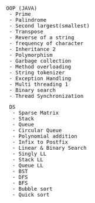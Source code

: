 <pre>
OOP (JAVA)
 - Prime
 - Palindrome
 - Second largest(smallest)
 - Transpose
 - Reverse of a string
 - frequency of character
 - Inheritance 2
 - Polymorphism
 - Garbage collection
 - Method overloading
 - String tokenizer
 - Exception Handling
 - Multi threading 1
 - Binary search
 - Thread Synchronization
</pre>

<pre>
 DS
  - Sparse Matrix
  - Stack
  - Queue
  - Circular Queue 
  - Polynomial addition
  - Infix to Postfix
  - Linear & Binary Search
  - Singly LL
  - Stack LL
  - Queue LL
  - BST
  - DFS
  - BFS
  - Bubble sort
  - Quick sort
</pre>
